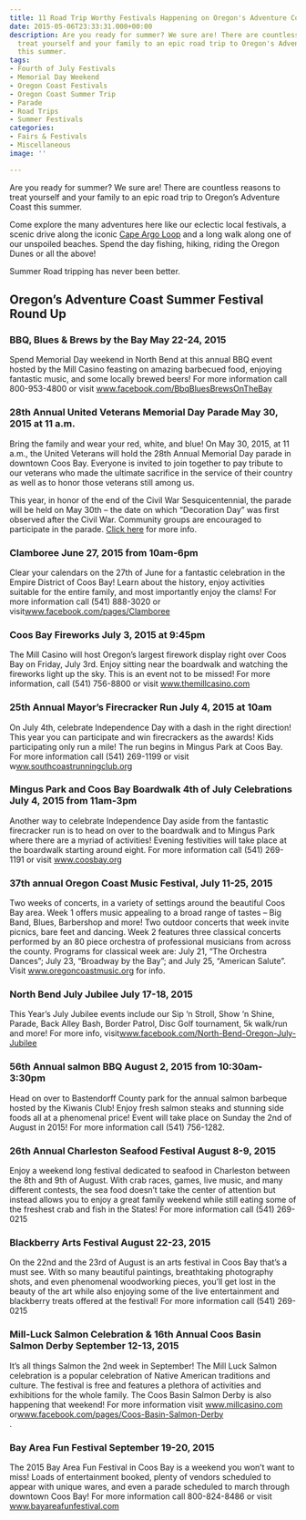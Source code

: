 ```yaml
---
title: 11 Road Trip Worthy Festivals Happening on Oregon's Adventure Coast
date: 2015-05-06T23:33:31.000+00:00
description: Are you ready for summer? We sure are! There are countless reasons to
  treat yourself and your family to an epic road trip to Oregon's Adventure Coast
  this summer.
tags:
- Fourth of July Festivals
- Memorial Day Weekend
- Oregon Coast Festivals
- Oregon Coast Summer Trip
- Parade
- Road Trips
- Summer Festivals
categories:
- Fairs & Festivals
- Miscellaneous
image: ''

---
```

Are you ready for summer? We sure are! There are countless reasons to treat yourself and your family to an epic road trip to Oregon’s Adventure Coast this summer.

Come explore the many adventures here like our eclectic local festivals, a scenic drive along the iconic <a href="/trip-ideas/explore-the-cape-arago-beach-loop/" target="_blank">Cape Argo Loop</a> and a long walk along one of our unspoiled beaches. Spend the day fishing, hiking, riding the Oregon Dunes or all the above!

Summer Road tripping has never been better.

## Oregon’s Adventure Coast Summer Festival Round Up

### BBQ, Blues & Brews by the Bay May 22-24, 2015

Spend Memorial Day weekend in North Bend at this annual BBQ event hosted by the Mill Casino feasting on amazing barbecued food, enjoying fantastic music, and some locally brewed beers! For more information call 800-953-4800 or visit <a href="https://www.facebook.com/BbqBluesBrewsOnTheBay" target="_blank">www.facebook.com/BbqBluesBrewsOnTheBay</a>

### 28th Annual United Veterans Memorial Day Parade May 30, 2015 at 11 a.m.

Bring the family and wear your red, white, and blue! On May 30, 2015, at 11 a.m., the United Veterans will hold the 28th Annual Memorial Day parade in downtown Coos Bay. Everyone is invited to join together to pay tribute to our veterans who made the ultimate sacrifice in the service of their country as well as to honor those veterans still among us.

This year, in honor of the end of the Civil War Sesquicentennial, the parade will be held on May 30th – the date on which “Decoration Day” was first observed after the Civil War. Community groups are encouraged to participate in the parade. <a href="http://theworldlink.com/calendar/community-events/th-annual-united-veterans-memorial-day-parade/event_5a207c56-de07-11e4-a0e3-1fc328cb9190.html" target="_blank">Click here</a> for more info.

### Clamboree June 27, 2015 from 10am-6pm

Clear your calendars on the 27th of June for a fantastic celebration in the Empire District of Coos Bay! Learn about the history, enjoy activities suitable for the entire family, and most importantly enjoy the clams! For more information call (541) 888-3020 or visit<a href="https://www.facebook.com/pages/Clamboree/123517884393820" target="_blank">www.facebook.com/pages/Clamboree</a>

### Coos Bay Fireworks July 3, 2015 at 9:45pm

The Mill Casino will host Oregon’s largest firework display right over Coos Bay on Friday, July 3rd. Enjoy sitting near the boardwalk and watching the fireworks light up the sky. This is an event not to be missed! For more information, call (541) 756-8800 or visit <a href="http://www.themillcasino.com/" target="_blank">www.themillcasino.com</a>

### 25th Annual Mayor’s Firecracker Run July 4, 2015 at 10am

On July 4th, celebrate Independence Day with a dash in the right direction! This year you can participate and win firecrackers as the awards! Kids participating only run a mile! The run begins in Mingus Park at Coos Bay. For more information call (541) 269-1199 or visit w<a href="http://www.southcoastrunningclub.org/index.php/event-calendar" target="_blank">ww.southcoastrunningclub.org</a>

### Mingus Park and Coos Bay Boardwalk 4th of July Celebrations July 4, 2015 from 11am-3pm

Another way to celebrate Independence Day aside from the fantastic firecracker run is to head on over to the boardwalk and to Mingus Park where there are a myriad of activities! Evening festivities will take place at the boardwalk starting around eight. For more information call (541) 269-1191 or visit <a href="http://coosbay.org/" target="_blank">www.coosbay.org</a>

### 37th annual Oregon Coast Music Festival, July 11-25, 2015

Two weeks of concerts, in a variety of settings around the beautiful Coos Bay area. Week 1 offers music appealing to a broad range of tastes – Big Band, Blues, Barbershop and more! Two outdoor concerts that week invite picnics, bare feet and dancing. Week 2 features three classical concerts performed by an 80 piece orchestra of professional musicians from across the county. Programs for classical week are: July 21, “The Orchestra Dances”; July 23, “Broadway by the Bay”; and July 25, “American Salute”. Visit <a href="http://www.oregoncoastmusic.org/" target="_blank">www.oregoncoastmusic.org</a> for info.

### North Bend July Jubilee July 17-18, 2015

This Year’s July Jubilee events include our Sip ‘n Stroll, Show ‘n Shine, Parade, Back Alley Bash, Border Patrol, Disc Golf tournament, 5k walk/run and more! For more info, visit<a href="https://www.facebook.com/pages/North-Bend-Oregon-July-Jubilee/373301573623" target="_blank">www.facebook.com/North-Bend-Oregon-July-Jubilee</a>

### 56th Annual salmon BBQ August 2, 2015 from 10:30am-3:30pm

Head on over to Bastendorff County park for the annual salmon barbeque hosted by the Kiwanis Club! Enjoy fresh salmon steaks and stunning side foods all at a phenomenal price! Event will take place on Sunday the 2nd of August in 2015! For more information call (541) 756-1282.

### 26th Annual Charleston Seafood Festival August 8-9, 2015

Enjoy a weekend long festival dedicated to seafood in Charleston between the 8th and 9th of August. With crab races, games, live music, and many different contests, the sea food doesn’t take the center of attention but instead allows you to enjoy a great family weekend while still eating some of the freshest crab and fish in the States! For more information call (541) 269-0215

### Blackberry Arts Festival August 22-23, 2015

On the 22nd and the 23rd of August is an arts festival in Coos Bay that’s a must see. With so many beautiful paintings, breathtaking photography shots, and even phenomenal woodworking pieces, you’ll get lost in the beauty of the art while also enjoying some of the live entertainment and blackberry treats offered at the festival! For more information call (541) 269-0215

### Mill-Luck Salmon Celebration & 16th Annual Coos Basin Salmon Derby September 12-13, 2015

It’s all things Salmon the 2nd week in September! The Mill Luck Salmon celebration is a popular celebration of Native American traditions and culture. The festival is free and features a plethora of activities and exhibitions for the whole family. The Coos Basin Salmon Derby is also happening that weekend! For more information visit <a href="http://www.millcasino.com/" target="_blank">www.millcasino.com</a> or<a href="http://www.facebook.com/pages/Coos-Basin-Salmon-Derby/200180133368625" target="_blank">www.facebook.com/pages/Coos-Basin-Salmon-Derby<br /> </a>.

### Bay Area Fun Festival September 19-20, 2015

The 2015 Bay Area Fun Festival in Coos Bay is a weekend you won’t want to miss! Loads of entertainment booked, plenty of vendors scheduled to appear with unique wares, and even a parade scheduled to march through downtown Coos Bay! For more information call 800-824-8486 or visit <a href="http://www.bayareafunfestival.com/" target="_blank">www.bayareafunfestival.com</a>

 